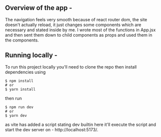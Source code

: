## Overview of the app - 

The navigation feels very smooth because of react router dom, the site doesn't actually reload, it just changes some components which are necessary and stated inside by me.
I wrote most of the functions in App.jsx and then sent them down to child components as props and used them in the components.

## Running locally - 

To run this project locally you'll need to clone the repo then install dependencies using 

```
$ npm install
# or
$ yarn install
``` 

then run 

```
$ npm run dev
# or
$ yarn dev
``` 

as vite has added a script stating dev builtin here it'll execute the script and start the dev server on - http://localhost:5173/.


